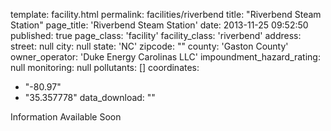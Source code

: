 template: facility.html
permalink: facilities/riverbend
title: "Riverbend Steam Station"
page_title: 'Riverbend Steam Station'
date: 2013-11-25 09:52:50
published: true
page_class: 'facility'
facility_class: 'riverbend'
address: 
  street: null
  city: null
  state: 'NC'
  zipcode: ""
  county: 'Gaston County'
owner_operator: 'Duke Energy Carolinas LLC'
impoundment_hazard_rating: null
monitoring: null
pollutants: []
coordinates: 
  - "-80.97"
  - "35.357778"
data_download: ""

Information Available Soon
